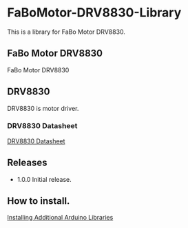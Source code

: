 # FaBoMotor-DRV8830-Library

This is a library for FaBo Motor DRV8830.

## FaBo Motor DRV8830

FaBo Motor DRV8830

## DRV8830

DRV8830 is motor driver.

### DRV8830 Datasheet

[DRV8830 Datasheet](http://www.tij.co.jp/jp/lit/ds/symlink/drv8830.pdf)

## Releases

- 1.0.0 Initial release.

## How to install.

[Installing Additional Arduino Libraries](https://www.arduino.cc/en/Guide/Libraries)
